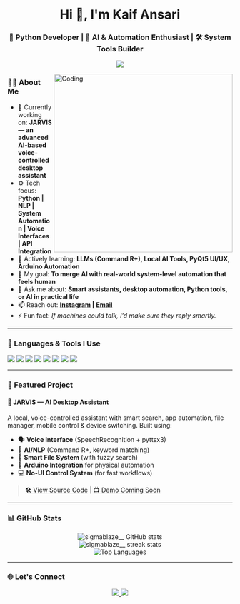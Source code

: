 <h1 align="center">Hi 👋, I'm Kaif Ansari</h1>
<h3 align="center">🚀 Python Developer | 🧠 AI & Automation Enthusiast | 🛠️ System Tools Builder</h3>

<p align="center">
  <img src="https://readme-typing-svg.herokuapp.com?font=Fira+Code&weight=500&size=22&pause=1000&color=36BCF7&center=true&vCenter=true&width=600&lines=Building+JARVIS-like+AI+Assistants;Creating+Voice+Controlled+Tools+%F0%9F%8E%A7;Automating+Desktop+Systems+%F0%9F%96%A5%EF%B8%8F;Learning+NLP+and+Advanced+Python" />
</p>

<img align="right" alt="Coding" width="400" src="https://media.giphy.com/media/qgQUggAC3Pfv687qPC/giphy.gif">

### 👨‍💻 About Me

- 🔭 Currently working on: **JARVIS — an advanced AI-based voice-controlled desktop assistant**
- ⚙️ Tech focus: **Python | NLP | System Automation | Voice Interfaces | API Integration**
- 🌱 Actively learning: **LLMs (Command R+), Local AI Tools, PyQt5 UI/UX, Arduino Automation**
- 🧠 My goal: **To merge AI with real-world system-level automation that feels human**
- 💬 Ask me about: **Smart assistants, desktop automation, Python tools, or AI in practical life**
- 📫 Reach out: **[Instagram](https://instagram.com/sigmablaze__) | [Email](mailto:kaifansaridev@gmail.com)**
- ⚡ Fun fact: *If machines could talk, I’d make sure they reply smartly.*

---

### 🧰 Languages & Tools I Use

<p>
  <img src="https://img.shields.io/badge/Python-3670A0?style=for-the-badge&logo=python&logoColor=ffdd54"/>
  <img src="https://img.shields.io/badge/Arduino-00979D?style=for-the-badge&logo=arduino&logoColor=white"/>
  <img src="https://img.shields.io/badge/PyQt-41CD52?style=for-the-badge&logo=qt&logoColor=white"/>
  <img src="https://img.shields.io/badge/Flask-000000?style=for-the-badge&logo=flask&logoColor=white"/>
  <img src="https://img.shields.io/badge/GitHub-181717?style=for-the-badge&logo=github&logoColor=white"/>
  <img src="https://img.shields.io/badge/OpenAI-412991?style=for-the-badge&logo=openai&logoColor=white"/>
  <img src="https://img.shields.io/badge/Cohere_Command_R+-blueviolet?style=for-the-badge"/>
  <img src="https://img.shields.io/badge/Voiceflow-black?style=for-the-badge"/>
</p>

---

### 🧠 Featured Project

#### 🤖 JARVIS — AI Desktop Assistant
A local, voice-controlled assistant with smart search, app automation, file manager, mobile control & device switching. Built using:
- 🗣️ **Voice Interface** (SpeechRecognition + pyttsx3)
- 🧠 **AI/NLP** (Command R+, keyword matching)
- 📁 **Smart File System** (with fuzzy search)
- 🔌 **Arduino Integration** for physical automation
- 💻 **No-UI Control System** (for fast workflows)

> [🛠 View Source Code](#) | [📺 Demo Coming Soon](#)

---

### 📊 GitHub Stats

<p align="center">
  <img src="https://github-readme-stats.vercel.app/api?username=sigmablaze__&show_icons=true&theme=radical&hide_border=true" alt="sigmablaze__ GitHub stats" />
  <br>
  <img src="https://github-readme-streak-stats.herokuapp.com/?user=sigmablaze__&theme=radical&hide_border=true" alt="sigmablaze__ streak stats" />
  <br>
  <img src="https://github-readme-stats.vercel.app/api/top-langs/?username=sigmablaze__&layout=compact&theme=radical&hide_border=true" alt="Top Languages" />
</p>

---

### 🌐 Let's Connect

<p align="center">
  <a href="https://instagram.com/sigmablaze__" target="_blank">
    <img src="https://img.shields.io/badge/Instagram-%23E4405F.svg?style=for-the-badge&logo=Instagram&logoColor=white"/>
  </a>
  <a href="mailto:kaifansaridev@gmail.com">
    <img src="https://img.shields.io/badge/Gmail-D14836?style=for-the-badge&logo=gmail&logoColor=white"/>
  </a>
</p>
